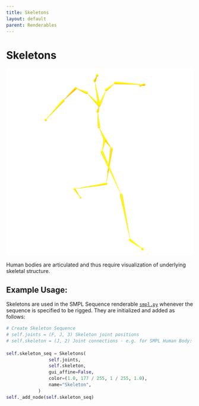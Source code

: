 ```yaml
---
title: Skeletons
layout: default
parent: Renderables
---
```


# Skeletons

![Skeletons](../assets/images/skeletons.png) 


Human bodies are articulated and thus require visualization of underlying skeletal structure. 

## Example Usage:
Skeletons are used in the SMPL Sequence renderable [`smpl.py`](https://github.com/eth-ait/aitviewer/blob/main/aitviewer/renderables/smpl.py#L151) whenever the sequence is specified to be rigged. They are initialized and added as follows:


```python
# Create Skeleton Sequence
# self.joints = (F, J, 3) Skeleton joint positions
# self.skeleton = (J, 2) Joint connections - e.g. for SMPL Human Body: [[-1  0], [ 0  1], [ 0  2], [ 0  3], [ 1  4], [ 2  5], [ 3  6], [ 4  7], [ 5  8], [ 6  9], [ 7 10], [ 8 11], [ 9 12], [ 9 13], [ 9 14], [12 15], [13 16], [14 17], [16 18], [17 19], [18 20], [19 21]]

self.skeleton_seq = Skeletons(
                self.joints,
                self.skeleton,
                gui_affine=False,
                color=(1.0, 177 / 255, 1 / 255, 1.0),
                name="Skeleton",
            )
self._add_node(self.skeleton_seq)
```
